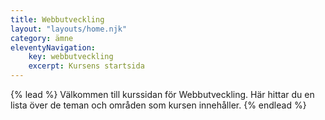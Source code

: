 ```yaml
---
title: Webbutveckling
layout: "layouts/home.njk"
category: ämne
eleventyNavigation:
    key: webbutveckling
    excerpt: Kursens startsida
---
```

{% lead %}
Välkommen till kurssidan för Webbutveckling.
Här hittar du en lista över de teman och områden som kursen innehåller.
{% endlead %}
